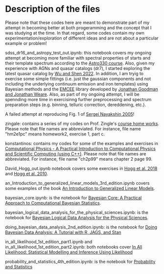 # Description of the files

Please note that these codes here are meant to demonstrate part of my attempt in becoming better at both progeramming and the concept that I was studying at the time. In that regard, some codes contain my own experimentation/exploration of different ideas and are not about a particular example or problem!

sdss_dr16_and_astropy_test_out.ipynb: this notebook covers my ongoing attempt at becoming more familiar with spectral properties of starts and their template spectrum according to the [Astro330 course](https://astro-330.github.io/Lab5/Lab5_solutions.html). Also, given my experience with AGNs and quasar catalogs (dr7), I started exploring the latest quasar catalog by [Wu and Shen 2022](https://iopscience.iop.org/article/10.3847/1538-4365/ac9ead). In addition, I am tryig to exercise some simple fittings (i.e. just the gaussian components and not including the underlying continuum emission and iron templates) using Bayesian methods and the [EMCEE](https://emcee.readthedocs.io/en/stable/) library developed by [Jonathan Goodman and Jonathan Weare](https://msp.org/camcos/2010/5-1/p04.xhtml). Also, as part of my ongoing attempt, I will be spennding more time in exercisinng further preprocessing and spectrum preparation steps (e.g. binning, telluric correction, dereddening, etc.).

A failed attempt at reproducing Fig. 1 of [Sergei Nayakshin 2005](https://academic.oup.com/mnras/article/359/2/545/987221?login=false)!

zingale: contains a series of my codes on Prof. Zingle's [course home works](http://bender.astro.sunysb.edu/classes/numerical_methods/). Please note that file names are abbreviated. For instance, file name "hm2e1pc" means homework2, exercise 1, part c.

konstantinos: contains my codes for some of the examples and exercises in [Computational Physics - A Practical Introduction to Computational Physics and Scientific Computing (using C++)](https://www.amazon.com/Computational-Physics-Practical-Introduction-Scientific/dp/1365583228/ref=d_pd_sbs_vft_none_sccl_2_1/141-6523749-4384434?pd_rd_w=NZKn6&content-id=amzn1.sym.3676f086-9496-4fd7-8490-77cf7f43f846&pf_rd_p=3676f086-9496-4fd7-8490-77cf7f43f846&pf_rd_r=T2NA24GDW1C9M9HBNF1P&pd_rd_wg=cDZqB&pd_rd_r=433721da-8616-4c37-bc18-261763132bf1&pd_rd_i=1365583228&psc=1). Please note that file names are abbreviated. For instance, file name "ch2p99" means chapter 2 page 99.

David_Hogg_out.ipynb notebook covers some exercises in [Hogg et al. 2018](https://iopscience.iop.org/article/10.3847/1538-4365/aab76e/pdf) and [Hogg et al. 2010](https://arxiv.org/abs/1008.4686).

an_Introduction_to_generalized_linear_models_3rd_edition.ipynb covers some examples of the book [An Introduction to Generalized Linear Models](https://www.amazon.com/Introduction-Generalized-Chapman-Statistical-Science/dp/1584889500).

bayesian_core.ipynb: is the notebook for [Bayesian Core: A Practical Approach to Computational Bayesian Statistics](https://www.amazon.com/Bayesian-Core-Practical-Computational-Statistics/dp/0387389792).

bayesian_logical_data_analysis_for_the_physical_sciences.ipynb: is the notebook for [Bayesian Logical Data Analysis for the Physical Sciences](https://www.amazon.com/Bayesian-Logical-Analysis-Physical-Sciences/dp/0521150124).

doing_bayesian_data_analysis_2nd_edition.ipynb: is the notebook for [Doing Bayesian Data Analysis: A Tutorial with R, JAGS, and Stan](https://www.amazon.com/Doing-Bayesian-Data-Analysis-Tutorial/dp/0124058884/ref=sr_1_1?keywords=doing+bayesian+data+analysis&qid=1675802690&s=books&sprefix=doing+bayesina+,stripbooks-intl-ship,177&sr=1-1)

in_all_likelihood_1st_edition_part1.ipynb and in_all_likelihood_1st_edition_part2.ipynb: both notebooks cover [In All Likelihood: Statistical Modelling and Inference Using Likelihood](https://www.amazon.com/All-Likelihood-Statistical-Modelling-Inference-ebook/dp/B00BG8HTTK/ref=sr_1_1?crid=NDB988VKG6NY&keywords=In+all+likelihood&qid=1675878212&s=books&sprefix=in+all+likelihood,stripbooks-intl-ship,165&sr=1-1)

probability_and_statistics_4th_edition.ipynb: is the notebook for [Probability and Statistics](https://www.amazon.com/Probability-Statistics-4th-Morris-DeGroot/dp/0321500466)
